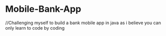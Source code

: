# Mobile-Bank-App

//Challenging myself to build a bank mobile app in java as i believe you can only learn to code by coding
